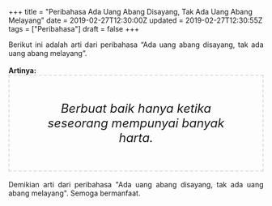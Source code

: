 +++
title = "Peribahasa Ada Uang Abang Disayang, Tak Ada Uang Abang Melayang"
date = 2019-02-27T12:30:00Z
updated = 2019-02-27T12:30:55Z
tags = ["Peribahasa"]
draft = false
+++

<div dir="ltr" style="text-align: left;" trbidi="on"><div style="text-align: justify;">Berikut ini adalah arti dari peribahasa “Ada uang abang disayang, tak ada uang abang melayang”.</div><br /><div style="text-align: justify;"><b>Artinya:</b></div><div style="border: 2px dashed #ddd; font-size: 24px; height: auto; margin: 0 auto; padding: 50px; text-align: center; width: auto;"><i>Berbuat baik hanya ketika seseorang mempunyai banyak harta.</i></div><div style="text-align: justify;"><br /></div><div style="text-align: justify;">Demikian arti dari peribahasa "Ada uang abang disayang, tak ada uang abang melayang". Semoga bermanfaat. </div></div>
